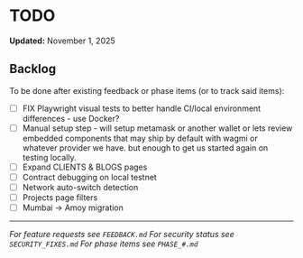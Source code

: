 # TODO

**Updated:** November 1, 2025

## Backlog

To be done after existing feedback or phase items (or to track said items):

- [ ] FIX Playwright visual tests to better handle CI/local environment differences - use Docker?
- [ ] Manual setup step - will setup metamask or another wallet or lets review embedded components that may ship by default with wagmi or whatever provider we have. but enough to get us started again on testing locally.
- [ ] Expand CLIENTS & BLOGS pages
- [ ] Contract debugging on local testnet
- [ ] Network auto-switch detection
- [ ] Projects page filters
- [ ] Mumbai → Amoy migration

---

_For feature requests see `FEEDBACK.md`_
_For security status see `SECURITY_FIXES.md`_
_For phase items see `PHASE_#.md`_
